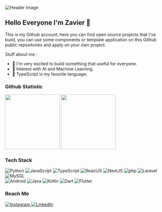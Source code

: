 ![Header Image](https://cardivo.vercel.app/api?name=Zavier%20Ferodova&description=Let%27s%20Make%20Better%20Future&image=https://raw.githubusercontent.com/zavierferodova/zavierferodova/main/image/github-profile.webp&instagram=zavierferodova&linkedin=Zavier%20Ferodova%20Al%20Fitroh&pattern=fallingTriangles&backgroundColor=%230075FF&colorPattern=%23fff&fontColor=%23fff&iconColor=%23fff&opacity=0.1)

## Hello Everyone I'm Zavier 👋

This is my Github account, here you can find open source projects that I've build, you can use some components or template application on this Github public repositories and apply on your own project.

Stuff about me :
- 🌟 I'm very excited to build something that useful for everyone.
- 🔮 Interest with AI and Machine Learning.
- 💖 TypeScript is my favorite language.

### Github Statistic

<p>
<img height="180em" src="https://github-readme-stats-eight-theta.vercel.app/api?username=zavierferodova&show_icons=true&theme=algolia&include_all_commits=true&count_private=true"/>
<img height="180em" src="https://github-readme-stats-eight-theta.vercel.app/api/top-langs/?username=zavierferodova&layout=compact&langs_count=8&theme=algolia"/>
</p>

### Tech Stack

<p>
  <img alt="Python" src="https://img.shields.io/badge/-Python-ffd03d?logo=Python&logoColor=white&style=for-the-badge"/>
  <img alt="JavaScript" src="https://img.shields.io/badge/-JavaScript-f7e018?logo=JavaScript&logoColor=white&style=for-the-badge"/>
  <img alt="TypeScript" src="https://img.shields.io/badge/-TypeScript-2f74c0?logo=TypeScript&logoColor=white&style=for-the-badge"/>
  <img alt="ReactJS" src="https://img.shields.io/badge/-React-61DBFB?logo=React&logoColor=white&style=for-the-badge"/>
  <img alt="NextJS" src="https://img.shields.io/badge/-NextJS-494949?logo=next.js&logoColor=white&style=for-the-badge"/>
  <img alt="php" src="https://img.shields.io/badge/-php-777bb3?logo=php&logoColor=white&style=for-the-badge"/>
  <img alt="Laravel" src="https://img.shields.io/badge/-Laravel-red?logo=laravel&logoColor=white&style=for-the-badge"/>
  <img alt="MySQL" src="https://img.shields.io/badge/-MySQL-orange?logo=mysql&logoColor=white&style=for-the-badge"/>
  </br>
  <img alt="Android" src="https://img.shields.io/badge/-Android-2edf85?logo=Android&logoColor=white&style=for-the-badge"/>
  <img alt="Java" src="https://img.shields.io/badge/-Java-ec2025?logo=openjdk&logoColor=white&style=for-the-badge"/>
  <img alt="Kotlin" src="https://img.shields.io/badge/-Kotlin-f1850b?logo=Kotlin&logoColor=white&style=for-the-badge"/>
  <img alt="Dart" src="https://img.shields.io/badge/-Dart-0175C2?logo=Dart&logoColor=white&style=for-the-badge"/>
  <img alt="Flutter" src="https://img.shields.io/badge/-Flutter-02569B?logo=Flutter&logoColor=white&style=for-the-badge"/>
</p>

### Reach Me
<p>
  <a href="https://instagram.com/zavierferodova" target="_blank">
    <img alt="Instagram" src="https://img.shields.io/badge/Instagram-%23E4405F.svg?&logo=instagram&logoColor=white&style=for-the-badge" />
  </a>
  <a href="https://www.linkedin.com/in/zavierferodova/" target="_blank">
    <img alt="LinkedIn" src="https://img.shields.io/badge/LinkedIn-%230077B5.svg?&logo=linkedin&logoColor=white&style=for-the-badge" />
  </a>
</p>
